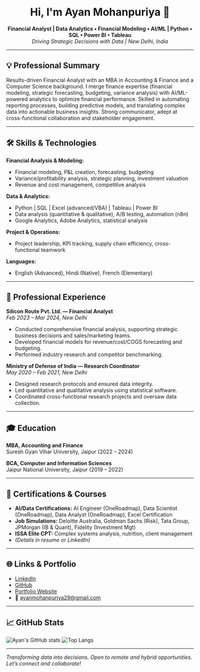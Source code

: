 
<h1 align="center">Hi, I'm Ayan Mohanpuriya 👋</h1>
<p align="center">
  <strong>Financial Analyst | Data Analytics • Financial Modeling • AI/ML | Python • SQL • Power BI • Tableau</strong><br>
  <em>Driving Strategic Decisions with Data | New Delhi, India</em>
</p>

---

## 💡 Professional Summary

Results-driven Financial Analyst with an MBA in Accounting & Finance and a Computer Science background. I merge finance expertise (financial modeling, strategic forecasting, budgeting, variance analysis) with AI/ML-powered analytics to optimize financial performance. Skilled in automating reporting processes, building predictive models, and translating complex data into actionable business insights. Strong communicator, adept at cross-functional collaboration and stakeholder engagement.

---

## 🛠️ Skills & Technologies

**Financial Analysis & Modeling:**  
- Financial modeling, P&L creation, forecasting, budgeting  
- Variance/profitability analysis, strategic planning, investment valuation  
- Revenue and cost management, competitive analysis

**Data & Analytics:**  
- Python | SQL | Excel (advanced/VBA) | Tableau | Power BI  
- Data analysis (quantitative & qualitative), A/B testing, automation (n8n)  
- Google Analytics, Adobe Analytics, statistical analysis

**Project & Operations:**  
- Project leadership, KPI tracking, supply chain efficiency, cross-functional teamwork

**Languages:**  
- English (Advanced), Hindi (Native), French (Elementary)

---

## 💼 Professional Experience

**Silicon Route Pvt. Ltd. — Financial Analyst**  
_Feb 2023 – Mar 2024, New Delhi_  
- Conducted comprehensive financial analysis, supporting strategic business decisions and sales/marketing teams.  
- Developed financial models for revenue/cost/COGS forecasting and budgeting.  
- Performed industry research and competitor benchmarking.

**Ministry of Defense of India — Research Coordinator**  
_May 2020 – Feb 2021, New Delhi_  
- Designed research protocols and ensured data integrity.  
- Led quantitative and qualitative analysis using statistical software.  
- Coordinated cross-functional research projects and oversaw data collection.

---

## 🎓 Education

**MBA, Accounting and Finance**  
Suresh Gyan Vihar University, Jaipur (2022 – 2024)

**BCA, Computer and Information Sciences**  
Jaipur National University, Jaipur (2019 – 2022)

---

## 📃 Certifications & Courses

- **AI/Data Certifications:** AI Engineer (OneRoadmap), Data Scientist (OneRoadmap), Data Analyst (OneRoadmap), Excel Certification
- **Job Simulations:** Deloitte Australia, Goldman Sachs (Risk), Tata Group, JPMorgan (IB & Quant), Fidelity (Investment Mgt)
- **ISSA Elite CPT:** Complex systems analysis, nutrition, client management
- *(Details in resume or LinkedIn)*

---

## 🌐 Links & Portfolio

- [LinkedIn](https://www.linkedin.com/in/ayanmohanpuriya)
- [GitHub](https://github.com/AyanM1)
- [Portfolio Website](#) <!-- Add your actual portfolio link here -->
- 📧 ayanmohanpuriya29@gmail.com

---

## 📈 GitHub Stats

![Ayan's GitHub stats](https://github-readme-stats.vercel.app/api?username=AyanM1&show_icons=true&theme=radical)
![Top Langs](https://github-readme-stats.vercel.app/api/top-langs/?username=AyanM1&layout=compact&theme=radical)

---

*Transforming data into decisions. Open to remote and hybrid opportunities. Let’s connect and collaborate!*